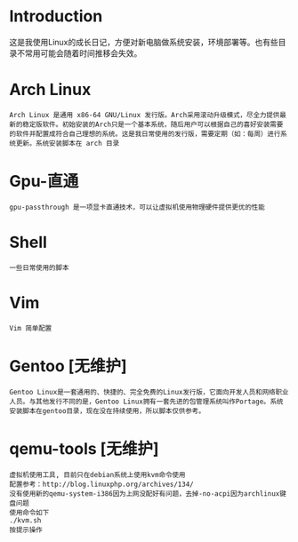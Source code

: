 Introduction
===
这是我使用Linux的成长日记，方便对新电脑做系统安装，环境部署等。也有些目录不常用可能会随着时间推移会失效。

Arch Linux
===
	Arch Linux 是通用 x86-64 GNU/Linux 发行版。Arch采用滚动升级模式，尽全力提供最新的稳定版软件。初始安装的Arch只是一个基本系统，随后用户可以根据自己的喜好安装需要的软件并配置成符合自己理想的系统。这是我日常使用的发行版，需要定期（如：每周）进行系统更新。系统安装脚本在 arch 目录

Gpu-直通
===
    gpu-passthrough 是一项显卡直通技术，可以让虚拟机使用物理硬件提供更优的性能

Shell
===
	一些日常使用的脚本
Vim
===
	Vim 简单配置

Gentoo [无维护]
===
    Gentoo Linux是一套通用的、快捷的、完全免费的Linux发行版，它面向开发人员和网络职业人员。与其他发行不同的是，Gentoo Linux拥有一套先进的包管理系统叫作Portage。系统安装脚本在gentoo目录，现在没在持续使用，所以脚本仅供参考。

qemu-tools [无维护]
===
	虚拟机使用工具, 目前只在debian系统上使用kvm命令使用
	配置参考：http://blog.linuxphp.org/archives/134/
	没有使用新的qemu-system-i386因为上网没配好有问题，去掉-no-acpi因为archlinux键盘问题
	使用命令如下
	./kvm.sh
	按提示操作
